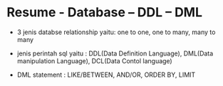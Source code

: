 # Resume - Database – DDL – DML

- 3 jenis databse relationship yaitu: one to one, one to many, many to many

 - jenis perintah sql yaitu : DDL(Data Definition Language), DML(Data manipulation Language), DCL(Data Contol language)

 - DML statement : LIKE/BETWEEN, AND/OR, ORDER BY, LIMIT
